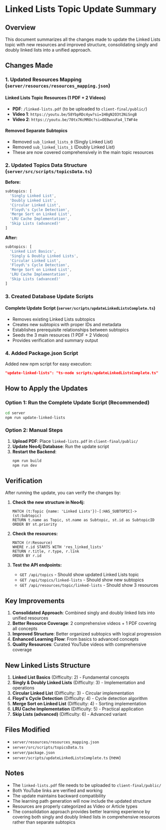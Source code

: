 # Linked Lists Topic Update Summary

## Overview
This document summarizes all the changes made to update the Linked Lists topic with new resources and improved structure, consolidating singly and doubly linked lists into a unified approach.

## Changes Made

### 1. Updated Resources Mapping (`server/resources/resources_mapping.json`)

#### Linked Lists Topic Resources (1 PDF + 2 Videos)
- **PDF**: `/linked-lists.pdf` (to be uploaded to `client-final/public/`)
- **Video 1**: `https://youtu.be/58YbpRDc4yw?si=1H8gN2O3t2NiSngB`
- **Video 2**: `https://youtu.be/70tx7KcMROc?si=OE0wvuFa4_lTWF4e`

#### Removed Separate Subtopics
- Removed `sub_linked_lists_0` (Singly Linked List)
- Removed `sub_linked_lists_1` (Doubly Linked List)
- These are now covered comprehensively in the main topic resources

### 2. Updated Topics Data Structure (`server/src/scripts/topicsData.ts`)

**Before:**
```typescript
subtopics: [
  'Singly Linked List',
  'Doubly Linked List',
  'Circular Linked List',
  'Floyd\'s Cycle Detection',
  'Merge Sort on Linked List',
  'LRU Cache Implementation',
  'Skip Lists (advanced)'
]
```

**After:**
```typescript
subtopics: [
  'Linked List Basics',
  'Singly & Doubly Linked Lists',
  'Circular Linked List',
  'Floyd\'s Cycle Detection',
  'Merge Sort on Linked List',
  'LRU Cache Implementation',
  'Skip Lists (advanced)'
]
```

### 3. Created Database Update Scripts

#### Complete Update Script (`server/scripts/updateLinkedListsComplete.ts`)
- Removes existing Linked Lists subtopics
- Creates new subtopics with proper IDs and metadata
- Establishes prerequisite relationships between subtopics
- Seeds the 3 main resources (1 PDF + 2 Videos)
- Provides verification and summary output

### 4. Added Package.json Script

Added new npm script for easy execution:
```json
"update-linked-lists": "ts-node scripts/updateLinkedListsComplete.ts"
```

## How to Apply the Updates

### Option 1: Run the Complete Update Script (Recommended)
```bash
cd server
npm run update-linked-lists
```

### Option 2: Manual Steps
1. **Upload PDF**: Place `linked-lists.pdf` in `client-final/public/`
2. **Update Neo4j Database**: Run the update script
3. **Restart the Backend**: 
   ```bash
   npm run build
   npm run dev
   ```

## Verification

After running the update, you can verify the changes by:

1. **Check the new structure in Neo4j:**
   ```cypher
   MATCH (t:Topic {name: 'Linked Lists'})-[:HAS_SUBTOPIC]->(st:Subtopic)
   RETURN t.name as Topic, st.name as Subtopic, st.id as SubtopicID
   ORDER BY st.priority
   ```

2. **Check the resources:**
   ```cypher
   MATCH (r:Resource)
   WHERE r.id STARTS WITH 'res_linked_lists'
   RETURN r.title, r.type, r.link
   ORDER BY r.id
   ```

3. **Test the API endpoints:**
   - `GET /api/topics` - Should show updated Linked Lists topic
   - `GET /api/topics/linked-lists` - Should show new subtopics
   - `GET /api/resources/topic/linked-lists` - Should show 3 resources

## Key Improvements

1. **Consolidated Approach**: Combined singly and doubly linked lists into unified resources
2. **Better Resource Coverage**: 2 comprehensive videos + 1 PDF covering all concepts
3. **Improved Structure**: Better organized subtopics with logical progression
4. **Enhanced Learning Flow**: From basics to advanced concepts
5. **Quality Resources**: Curated YouTube videos with comprehensive coverage

## New Linked Lists Structure

1. **Linked List Basics** (Difficulty: 2) - Fundamental concepts
2. **Singly & Doubly Linked Lists** (Difficulty: 3) - Implementation and operations
3. **Circular Linked List** (Difficulty: 3) - Circular implementation
4. **Floyd's Cycle Detection** (Difficulty: 4) - Cycle detection algorithm
5. **Merge Sort on Linked List** (Difficulty: 4) - Sorting implementation
6. **LRU Cache Implementation** (Difficulty: 5) - Practical application
7. **Skip Lists (advanced)** (Difficulty: 6) - Advanced variant

## Files Modified

- `server/resources/resources_mapping.json`
- `server/src/scripts/topicsData.ts`
- `server/package.json`
- `server/scripts/updateLinkedListsComplete.ts` (new)

## Notes

- The `linked-lists.pdf` file needs to be uploaded to `client-final/public/`
- Both YouTube links are verified and working
- The update maintains backward compatibility
- The learning path generation will now include the updated structure
- Resources are properly categorized as Video or Article types
- The consolidation approach provides better learning experience by covering both singly and doubly linked lists in comprehensive resources rather than separate subtopics 